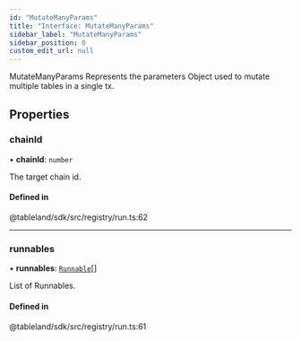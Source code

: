 ```yaml
---
id: "MutateManyParams"
title: "Interface: MutateManyParams"
sidebar_label: "MutateManyParams"
sidebar_position: 0
custom_edit_url: null
---
```


MutateManyParams Represents the parameters Object used to mutate multiple tables in a single tx.

## Properties

### chainId

• **chainId**: `number`

The target chain id.

#### Defined in

@tableland/sdk/src/registry/run.ts:62

___

### runnables

• **runnables**: [`Runnable`](Runnable.md)[]

List of Runnables.

#### Defined in

@tableland/sdk/src/registry/run.ts:61
